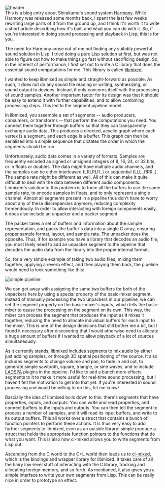 ![header]()  
This is a blog entry about Shirakumo's sound system [Harmony](https://shirakumo.github.io/harmony). While Harmony was released some months back, I spent the last few weeks rewriting large parts of it from the ground up, and I think it's worth it to write a short article describing how it's built and what you can do with it. So, if you're interested in doing sound processing and playback in Lisp, this is for you.

The need for Harmony arose out of me not finding any suitably powerful sound solution in Lisp. I tried doing a pure Lisp solution at first, but was not able to figure out how to make things go fast without sacrificing design. So, in the interest of performance, I first set out to write a C library that does the essential sound computations for me. This library is called [libmixed](https://github.com/Shirakumo/libmixed).

I wanted to keep libmixed as simple and straight-forward as possible. As such, it does not do any sound file reading or writing, synthesizing, or sound output to devices. Instead, it only concerns itself with the processing of sound samples. Another important factor for its design was that it should be easy to extend it with further capabilities, and to allow combining processing steps. This led to the segment pipeline model.

In libmixed, you assemble a set of segments -- audio producers, consumers, or transforms -- that perform the computations you need. You connect them together through buffers so that they can transparently exchange audio data. This produces a directed, acyclic graph where each vertex is a segment, and each edge is a buffer. This graph can then be serialised into a simple sequence that dictates the order in which the segments should be run.

Unfortunately, audio data comes in a variety of formats. Samples are frequently encoded as signed or unsigned integers of 8, 16, 24, or 32 bits, or in floats or doubles. The data might have multiple audio channels, and the samples can be either interleaved (LRLRLR..) or sequential (LLL..RRR..). The sample rate might be different as well. All of this can make it quite difficult to deal with the data between different audio components. Libmixed's solution to this problem is to force all the buffers to use the same sample rate, to encode samples in floats, and to only represent a single channel. Almost all segments present in a pipeline thus don't have to worry about any of these discrepancies anymore, reducing complexity tremendously. In order to allow interacting with foreign components easily, it does also include an unpacker and a packer segment.

The packer takes a set of buffers and information about the sample representation, and packs the buffer's data into a single C array, ensuring proper sample format, layout, and sample rate. The unpacker does the opposite. Thus, if for example you have a library that decodes an audio file, you most likely need to add an unpacker segment to the pipeline that decodes the audio data from the library into the proper internal format.

So, for a very simple example of taking two audio files, mixing them together, applying a reverb effect, and then playing them back, the pipeline would need to look something like this:

![simple pipeline](https://filebox.tymoon.eu//file/TVRRMU1RPT0=)

We can get away with assigning the same two buffers for both of the unpackers here by using a special property of the basic-mixer segment. Instead of manually processing the two unpackers in our pipeline, we can set the segment property on the basic-mixer's inputs, which tells the basic-mixer to cause the processing on the segment on its own. This way, the mixer can process the segment that produces the input as it mixes it together, reducing the need to allocate individual buffers for each input to the mixer. This is one of the design decisions that still bother me a bit, but I found it necessary after discovering that I would otherwise need to allocate a huge amount of buffers if I wanted to allow playback of a lot of sources simultaneously.

As it currently stands, libmixed includes segments to mix audio by either just adding samples, or through 3D spatial positioning of the source. It also includes segments to change volume and pan, to fade in and out, to generate simple sawtooth, square, triangle, or sine waves, and to include [LADSPA]() plugins in the pipeline. I'd like to add a bunch more effects segments to it to make it more useful for real-time sound processing, but I haven't felt the motivation to get into that yet. If you're interested in sound processing and would be willing to do this, let me know!

Bascially the idea of libmixed boils down to this: there's segments that have properties, inputs, and outputs. You can write and read properties, and connect buffers to the inputs and outputs. You can then tell the segment to process a number of samples, and it will read its input buffers, and write to its output buffers. This all works over a struct that contains a bunch of function pointers to perform these actions. It is thus very easy to add further segments to libmixed, even as an outside library: simple produce a struct that holds the appropriate function pointers to the functions that do what you want. This is also how cl-mixed allows you to write segments from Lisp out.

Ascending from the C world to the C+L world then leads us to [cl-mixed](https://shirakumo.github.io/cl-mixed), which is the bindings and wrapper library for libmixed. It takes care of all the hairy low-level stuff of interacting with the C library, tracking and allocating foreign memory, and so forth. As mentioned, it also gives you a simple interface to write your own segments from Lisp. This can be really nice in order to prototype an effect.


